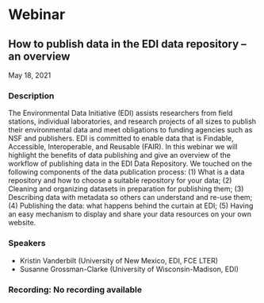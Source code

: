 # Webinar

## How to publish data in the EDI data repository – an overview

May 18, 2021

### Description

The Environmental Data Initiative (EDI) assists researchers from field stations, individual laboratories, and research projects of all sizes to publish their environmental data and meet obligations to funding agencies such as NSF and publishers. EDI is committed to enable data that is Findable, Accessible, Interoperable, and Reusable (FAIR). In this webinar we will highlight the benefits of data publishing and give an overview of the workflow of publishing data in the EDI Data Repository. We touched on the following components of the data publication process: (1) What is a data repository and how to choose a suitable repository for your data; (2) Cleaning and organizing datasets in preparation for publishing them; (3) Describing data with metadata so others can understand and re-use them; (4) Publishing the data: what happens behind the curtain at EDI; (5) Having an easy mechanism to display and share your data resources on your own website.

### Speakers

* Kristin Vanderbilt (University of New Mexico, EDI, FCE LTER)
* Susanne Grossman-Clarke (University of Wisconsin-Madison, EDI)

### Recording: No recording available

<!-- Webinars -->

